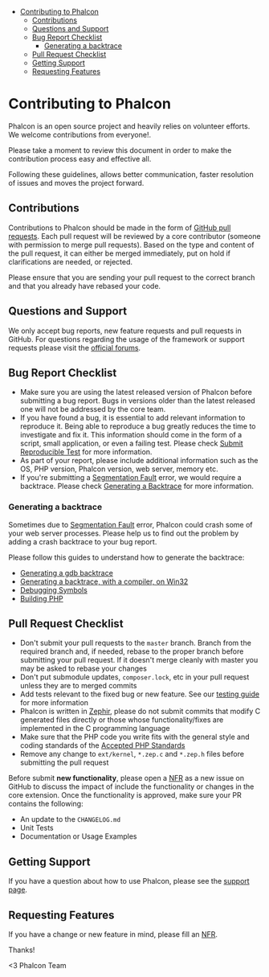 <div class='article-menu'>
  <ul>
    <li>
      <a href="#contributing">Contributing to Phalcon</a> <ul>
        <li>
          <a href="#contributions">Contributions</a>
        </li>
        <li>
          <a href="#questions-and-support">Questions and Support</a>
        </li>
        <li>
          <a href="#bug-report-checklist">Bug Report Checklist</a> 
          <ul>
            <li>
              <a href="#bug-report-generating-backtrace">Generating a backtrace</a>
            </li>
          </ul>
        </li>
        <li>
          <a href="#pull-request-checklist">Pull Request Checklist</a>
        </li>
        <li>
          <a href="#getting-support">Getting Support</a>
        </li>
        <li>
          <a href="#requesting-features">Requesting Features</a>
        </li>
      </ul>
    </li>
  </ul>
</div>

<a name='contributing'></a>
# Contributing to Phalcon
Phalcon is an open source project and heavily relies on volunteer efforts. We welcome contributions from everyone!.

Please take a moment to review this document in order to make the contribution process easy and effective all.

Following these guidelines, allows better communication, faster resolution of issues and moves the project forward.

<a name='contributions'></a>
## Contributions
Contributions to Phalcon should be made in the form of [GitHub pull requests][ghpr]. Each pull request will be reviewed by a core contributor (someone with permission to merge pull requests). Based on the type and content of the pull request, it can either be merged immediately, put on hold if clarifications are needed, or rejected.

Please ensure that you are sending your pull request to the correct branch and that you already have rebased your code.

<a name='questions-and-support'></a>
## Questions and Support
<div class="alert alert-warning">
    <p>
       We only accept bug reports, new feature requests and pull requests in GitHub. For questions regarding the usage of the framework or support requests please visit the <a href="https://phalcon.link/forum">official forums</a>.
    </p>
</div>

<a name='bug-report-checklist'></a>
## Bug Report Checklist
- Make sure you are using the latest released version of Phalcon before submitting a bug report. Bugs in versions older than the latest released one will not be addressed by the core team.
- If you have found a bug, it is essential to add relevant information to reproduce it. Being able to reproduce a bug greatly reduces the time to investigate and fix it. This information should come in the form of a script, small application, or even a failing test. Please check [Submit Reproducible Test][srt] for more information.
- As part of your report, please include additional information such as the OS, PHP version, Phalcon version, web server, memory etc.
- If you're submitting a [Segmentation Fault][segfault] error, we would require a backtrace. Please check [Generating a Backtrace](#bug-report-generating-backtrace) for more information.

<a name='bug-report-generating-backtrace'></a>
### Generating a backtrace
Sometimes due to [Segmentation Fault][segfault] error, Phalcon could crash some of your web server processes. Please help us to find out the problem by adding a crash backtrace to your bug report.

Please follow this guides to understand how to generate the backtrace:

* [Generating a gdb backtrace][gdb-howto]
* [Generating a backtrace, with a compiler, on Win32][gdb-howto-w32]
* [Debugging Symbols][gdb-dbgsym]
* [Building PHP][internals-build-php]

<a name='pull-request-checklist'></a>
## Pull Request Checklist
- Don't submit your pull requests to the `master` branch. Branch from the required branch and, if needed, rebase to the proper branch before submitting your pull request. If it doesn't merge cleanly with master you may be asked to rebase your changes
- Don't put submodule updates, `composer.lock`, etc in your pull request unless they are to merged commits
- Add tests relevant to the fixed bug or new feature. See our [testing guide][testing] for more information
- Phalcon is written in [Zephir][zephir], please do not submit commits that modify C generated files directly or those whose functionality/fixes are implemented in the C programming language
- Make sure that the PHP code you write fits with the general style and coding standards of the [Accepted PHP Standards][psr]
- Remove any change to `ext/kernel`, `*.zep.c` and `*.zep.h` files before submitting the pull request

Before submit **new functionality**, please open a [NFR](/[[language]]/[[version]]/new-feature-request) as a new issue on GitHub to discuss the impact of include the functionality or changes in the core extension. Once the functionality is approved, make sure your PR contains the following:

- An update to the `CHANGELOG.md`
- Unit Tests
- Documentation or Usage Examples

<a name='getting-support'></a>
## Getting Support
If you have a question about how to use Phalcon, please see the [support page][support].

<a name='requesting-features'></a>
## Requesting Features
If you have a change or new feature in mind, please fill an [NFR](/[[language]]/[[version]]/new-feature-request).

Thanks!


<3 Phalcon Team

[ghpr]: https://help.github.com/articles/using-pull-requests/
[forum]: https://phalcon.link/forum
[srt]: https://github.com/phalcon/cphalcon/wiki/Submit-Reproducible-Test
[segfault]: https://en.wikipedia.org/wiki/Segmentation_fault
[gdb-howto]: https://bugs.php.net/bugs-generating-backtrace.php
[gdb-howto-w32]: http://bugs.php.net/bugs-generating-backtrace-win32.php
[gdb-dbgsym]: https://github.com/oerdnj/deb.sury.org/wiki/Debugging-symbols
[internals-build-php]: http://www.phpinternalsbook.com/build_system/building_php.html
[testing]: https://github.com/phalcon/cphalcon/blob/master/tests/README.md
[zephir]: https://zephir-lang.com/
[psr]: http://www.php-fig.org/psr/
[support]: https://phalconphp.com/support
[nfr]: /[[language]]/[[version]]/new-feature-request

